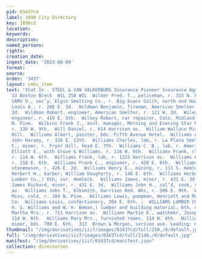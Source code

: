```yaml
---
pid: 03437cd
label: 1890 City Directory
key: 1890cd
location: 
keywords: 
description: 
named_persons: 
rights: 
creation_date: 
ingest_date: '2023-08-09'
format: 
source: 
order: '3437'
layout: cmhc_item
text: 'that In . STEEL & VAN VALKERBURG Insurance Pioneer Insurance Agency, 21 and
  33 Boston Bleck  WIL 258 WIL  Wilder Fred. T., policeman, r. 315 N. Poplar.  WILDER
  SAMU D., sec’y, Elgin Smelting Co., r. Big Evans Gulch, north end Hazel.  Wildhack
  Louis A., r. 206 E. 3d.  Wildman Benjamin, fireman, American Smelter, r. 121 W.
  3d.  Wildman Robert, engineer, American Smelter, r. 121 W. 3d.  Wiles Edward W.,
  engineer, r. 416 E. 5th.  Wilkey Robert, car repairer, Colo. Midland Ry., r. 605
  N. Pine.  Wilkins Frank J., asst. manager, Morning and Evening Star Mining Cos.,
  r. 136 W. 9th.  Will Daniel, r. 614 Harrison av.  William Wallace Mine, Carbonate
  Hill.  Williams Albert, painter, bds. Fifth Avenue Hotel.  Williams Albert, teamster,
  John Harvey, r. 326 E. 12th.  Williams Charles, lab, r. La Plata Smelter.  Williams
  C., miner, r. Fryer Hill, head E. 7th.  Williams C. B., lab, r. American House.  Williams
  Elliott E., with Grove & Williams, r. 116 W. 9th.  Williams Frank, clk, Alfred Tweed,
  r. 114 W. 6th.  Williams Frank, lab, r. 1315 Harrison av.  Williams Frank, miner,
  r. 118 E. 6th.  Williams Frank C., engineer, r. 420 E. 6th.  Williams Franklin E.,
  stonemason, r. 426 E. 2d.  Williams Henry E., mining, r. 111 S. Hemlock.  Williams
  Herbert H., barber, William Dougherty, r. 140 E. 6th.  Williams Herbert 8., (Williams
  Lumber Co.,) 6th, cor. Hemlock.  Williams James, miner, r. 431 E. 3d.  Williams
  James Richard, miner, r. 431 E. 3d.  Williams John H., col’d, cook, r. 902 Harrison
  av.  Williams John T., blksmith, Harrison Red. Wks, r. 506 E. 9th.  Williams Laura
  Miss, cold, r. 204 N. Pine.  Williams Lewis, pumpman, Henriett and Maid Cons. Mining
  Co.  Williams Louis, confectionery, 304 E. 6th. ;  WILLIAMS LUMBER CO., (M. H. and
  H. S. Williams and W. H. Beman,) lumber and building material, 6th, cor. Hemlock.  Williams
  Martha Mrs., r. 711 Harrison av.  Williams Martin D., watchmkr, Joseph Cohn, r.
  114 W. 6th.  Williams Mary Mrs., furnished rooms, 114 W. 4th.  Williams Morgan,
  miner, bds. 708 E. 6th.  313  Brown & Morgan, serison ave. Leading: Hatters          '
thumbnail: "/img/derivatives/iiif/images/03437cd/full/250,/0/default.jpg"
full: "/img/derivatives/iiif/images/03437cd/full/1140,/0/default.jpg"
manifest: "/img/derivatives/iiif/03437cd/manifest.json"
collection: directories
---
```

